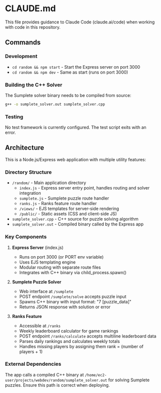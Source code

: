 # CLAUDE.md

This file provides guidance to Claude Code (claude.ai/code) when working with code in this repository.

## Commands

### Development
- `cd random && npm start` - Start the Express server on port 3000
- `cd random && npm dev` - Same as start (runs on port 3000)

### Building the C++ Solver
The Sumplete solver binary needs to be compiled from source:
```bash
g++ -o sumplete_solver.out sumplete_solver.cpp
```

### Testing
No test framework is currently configured. The test script exits with an error.

## Architecture

This is a Node.js/Express web application with multiple utility features:

### Directory Structure
- `/random/` - Main application directory
  - `index.js` - Express server entry point, handles routing and solver integration
  - `sumplete.js` - Sumplete puzzle route handler
  - `ranks.js` - Ranks feature route handler
  - `/views/` - EJS templates for server-side rendering
  - `/public/` - Static assets (CSS and client-side JS)
- `sumplete_solver.cpp` - C++ source for puzzle solving algorithm
- `sumplete_solver.out` - Compiled binary called by the Express app

### Key Components

1. **Express Server** (index.js)
   - Runs on port 3000 (or PORT env variable)
   - Uses EJS templating engine
   - Modular routing with separate route files
   - Integrates with C++ binary via child_process.spawn()

2. **Sumplete Puzzle Solver**
   - Web interface at `/sumplete`
   - POST endpoint `/sumplete/solve` accepts puzzle input
   - Spawns C++ binary with input format: "7 [puzzle_data]"
   - Returns JSON response with solution or error

3. **Ranks Feature**
   - Accessible at `/ranks`
   - Weekly leaderboard calculator for game rankings
   - POST endpoint `/ranks/calculate` accepts multiline leaderboard data
   - Parses daily rankings and calculates weekly totals
   - Handles missing players by assigning them rank = (number of players + 1)

### External Dependencies
The app calls a compiled C++ binary at `/home/ec2-user/projects/webdev/random/sumplete_solver.out` for solving Sumplete puzzles. Ensure this path is correct when deploying.